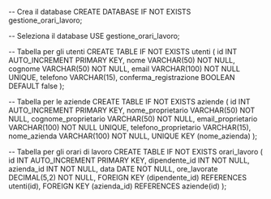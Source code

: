 

-- Crea il database
CREATE DATABASE IF NOT EXISTS gestione_orari_lavoro;

-- Seleziona il database
USE gestione_orari_lavoro;

-- Tabella per gli utenti
CREATE TABLE IF NOT EXISTS utenti (
  id INT AUTO_INCREMENT PRIMARY KEY,
  nome VARCHAR(50) NOT NULL,
  cognome VARCHAR(50) NOT NULL,
  email VARCHAR(100) NOT NULL UNIQUE,
  telefono VARCHAR(15),
  conferma_registrazione BOOLEAN DEFAULT false
);

-- Tabella per le aziende
CREATE TABLE IF NOT EXISTS aziende (
  id INT AUTO_INCREMENT PRIMARY KEY,
  nome_proprietario VARCHAR(50) NOT NULL,
  cognome_proprietario VARCHAR(50) NOT NULL,
  email_proprietario VARCHAR(100) NOT NULL UNIQUE,
  telefono_proprietario VARCHAR(15),
  nome_azienda VARCHAR(100) NOT NULL,
  UNIQUE KEY (nome_azienda)
);

-- Tabella per gli orari di lavoro
CREATE TABLE IF NOT EXISTS orari_lavoro (
  id INT AUTO_INCREMENT PRIMARY KEY,
  dipendente_id INT NOT NULL,
  azienda_id INT NOT NULL,
  data DATE NOT NULL,
  ore_lavorate DECIMAL(5,2) NOT NULL,
  FOREIGN KEY (dipendente_id) REFERENCES utenti(id),
  FOREIGN KEY (azienda_id) REFERENCES aziende(id)
);
